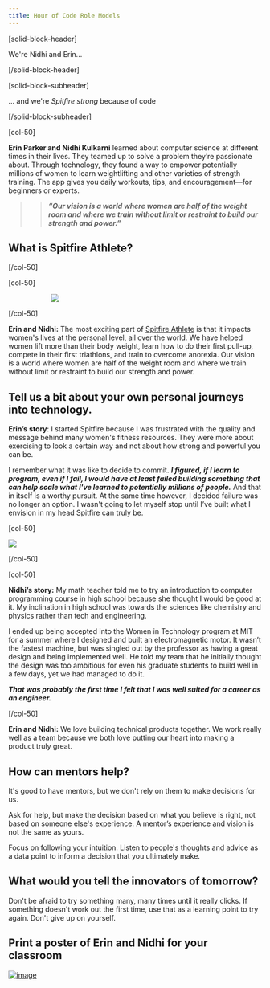 ```yaml
---
title: Hour of Code Role Models
---
```


[solid-block-header]

We're Nidhi and Erin...

[/solid-block-header]

[solid-block-subheader]

... and we're *Spitfire strong* because of code

[/solid-block-subheader]

[col-50]

**Erin Parker and Nidhi Kulkarni** learned about computer science at different times in their lives. They teamed up to solve a problem they’re passionate about. Through technology, they found a way to empower potentially millions of women to learn weightlifting and other varieties of strength training. The app gives you daily workouts, tips, and encouragement&mdash;for beginners or experts.


>>***“Our vision is a world where women are half of the weight room and where we train without limit or restraint to build our strength and power.”*** 

## What is Spitfire Athlete?

[/col-50]

[col-50]

<img style="padding-left: 85px;" src="/images/careers/fill-400x300/nidhierin.jpg">

[/col-50]

<div style="clear:both;"></div>
 
**Erin and Nidhi:** The most exciting part of <a href="http://spitfireathlete.com/" target="_blank">Spitfire Athlete</a> is that it impacts women's lives at the personal level, all over the world. We have helped women lift more than their body weight, learn how to do their first pull-up, compete in their first triathlons, and train to overcome anorexia. Our vision is a world where women are half of the weight room and where we train without limit or restraint to build our strength and power.  

## Tell us a bit about your own personal journeys into technology.
**Erin’s story**: I started Spitfire because I was frustrated with the quality and message behind many women's fitness resources. They were more about exercising to look a certain way and not about how strong and powerful you can be. 

I remember what it was like to decide to commit. ***I figured, if I learn to program, even if I fail, I would have at least failed building something that can help scale what I've learned to potentially millions of people.*** And that in itself is a worthy pursuit. At the same time however, I decided failure was no longer an option. I wasn't going to let myself stop until I’ve built what I envision in my head Spitfire can truly be.

[col-50]

<img src="/images/careers/fit-450/nidhi.jpg"> 

[/col-50]

[col-50]

**Nidhi’s story:** My math teacher told me to try an introduction to computer programming course in high school because she thought I would be good at it. My inclination in high school was towards the sciences like chemistry and physics rather than tech and engineering. 

I ended up being accepted into the Women in Technology program at MIT for a summer where I designed and built an electromagnetic motor. It wasn’t the fastest machine, but was singled out by the professor as having a great design and being implemented well. He told my team that he initially thought the design was too ambitious for even his graduate students to build well in a few days, yet we had managed to do it. 

***That was probably the first time I felt that I was well suited for a career as an engineer.***

[/col-50]

<div style="clear:both;"></div>


**Erin and Nidhi:** We love building technical products together. We work really well as a team because we both love putting our heart into making a product truly great.

## How can mentors help? 
It's good to have mentors, but we don't rely on them to make decisions for us. 

Ask for help, but make the decision based on what you believe is right, not based on someone else's experience. A mentor’s experience and vision is not the same as yours. 

Focus on following your intuition. Listen to people's thoughts and advice as a data point to inform a decision that you ultimately make. 

## What would you tell the innovators of tomorrow? 
Don't be afraid to try something many, many times until it really clicks. If something doesn't work out the first time, use that as a learning point to try again. Don't give up on yourself.

## Print a poster of Erin and Nidhi for your classroom
[![image](/images/careers/poster_thumbnail_nidhi_erin.jpg)](/files/careers/nidhi-and-erin.pdf)

